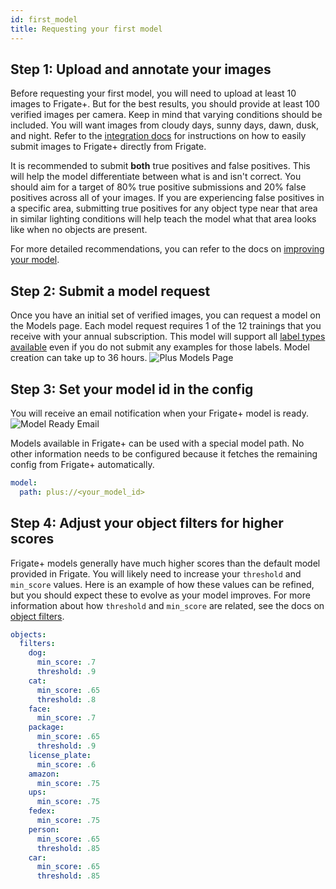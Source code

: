 ```yaml
---
id: first_model
title: Requesting your first model
---
```


## Step 1: Upload and annotate your images

Before requesting your first model, you will need to upload at least 10 images to Frigate+. But for the best results, you should provide at least 100 verified images per camera. Keep in mind that varying conditions should be included. You will want images from cloudy days, sunny days, dawn, dusk, and night. Refer to the [integration docs](../integrations/plus.md#generate-an-api-key) for instructions on how to easily submit images to Frigate+ directly from Frigate.

It is recommended to submit **both** true positives and false positives. This will help the model differentiate between what is and isn't correct. You should aim for a target of 80% true positive submissions and 20% false positives across all of your images. If you are experiencing false positives in a specific area, submitting true positives for any object type near that area in similar lighting conditions will help teach the model what that area looks like when no objects are present.

For more detailed recommendations, you can refer to the docs on [improving your model](./improving_model.md).

## Step 2: Submit a model request

Once you have an initial set of verified images, you can request a model on the Models page. Each model request requires 1 of the 12 trainings that you receive with your annual subscription. This model will support all [label types available](./index.md#available-label-types) even if you do not submit any examples for those labels. Model creation can take up to 36 hours.
![Plus Models Page](/img/plus/plus-models.jpg)

## Step 3: Set your model id in the config

You will receive an email notification when your Frigate+ model is ready.
![Model Ready Email](/img/plus/model-ready-email.jpg)

Models available in Frigate+ can be used with a special model path. No other information needs to be configured because it fetches the remaining config from Frigate+ automatically.

```yaml
model:
  path: plus://<your_model_id>
```

## Step 4: Adjust your object filters for higher scores

Frigate+ models generally have much higher scores than the default model provided in Frigate. You will likely need to increase your `threshold` and `min_score` values. Here is an example of how these values can be refined, but you should expect these to evolve as your model improves. For more information about how `threshold` and `min_score` are related, see the docs on [object filters](../configuration/object_filters.md#object-scores).

```yaml
objects:
  filters:
    dog:
      min_score: .7
      threshold: .9
    cat:
      min_score: .65
      threshold: .8
    face:
      min_score: .7
    package:
      min_score: .65
      threshold: .9
    license_plate:
      min_score: .6
    amazon:
      min_score: .75
    ups:
      min_score: .75
    fedex:
      min_score: .75
    person:
      min_score: .65
      threshold: .85
    car:
      min_score: .65
      threshold: .85
```
